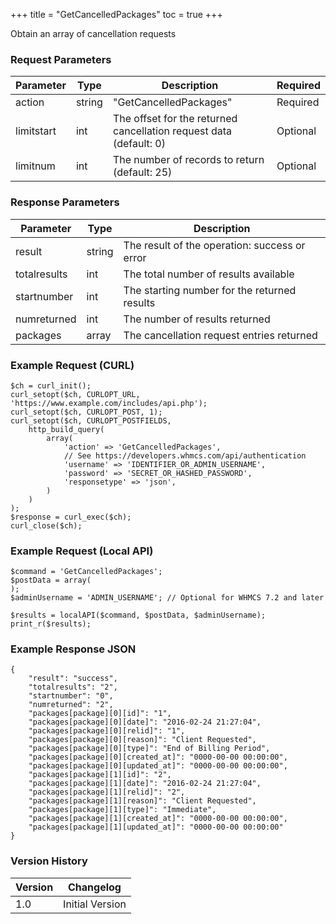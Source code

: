 +++
title = "GetCancelledPackages"
toc = true
+++

Obtain an array of cancellation requests

### Request Parameters

| Parameter | Type | Description | Required |
| --------- | ---- | ----------- | -------- |
| action | string | "GetCancelledPackages" | Required |
| limitstart | int | The offset for the returned cancellation request data (default: 0) | Optional |
| limitnum | int | The number of records to return (default: 25) | Optional |

### Response Parameters

| Parameter | Type | Description |
| --------- | ---- | ----------- |
| result | string | The result of the operation: success or error |
| totalresults | int | The total number of results available |
| startnumber | int | The starting number for the returned results |
| numreturned | int | The number of results returned |
| packages | array | The cancellation request entries returned |


### Example Request (CURL)

```
$ch = curl_init();
curl_setopt($ch, CURLOPT_URL, 'https://www.example.com/includes/api.php');
curl_setopt($ch, CURLOPT_POST, 1);
curl_setopt($ch, CURLOPT_POSTFIELDS,
    http_build_query(
        array(
            'action' => 'GetCancelledPackages',
            // See https://developers.whmcs.com/api/authentication
            'username' => 'IDENTIFIER_OR_ADMIN_USERNAME',
            'password' => 'SECRET_OR_HASHED_PASSWORD',
            'responsetype' => 'json',
        )
    )
);
$response = curl_exec($ch);
curl_close($ch);
```


### Example Request (Local API)

```
$command = 'GetCancelledPackages';
$postData = array(
);
$adminUsername = 'ADMIN_USERNAME'; // Optional for WHMCS 7.2 and later

$results = localAPI($command, $postData, $adminUsername);
print_r($results);
```


### Example Response JSON

```
{
    "result": "success",
    "totalresults": "2",
    "startnumber": "0",
    "numreturned": "2",
    "packages[package][0][id]": "1",
    "packages[package][0][date]": "2016-02-24 21:27:04",
    "packages[package][0][relid]": "1",
    "packages[package][0][reason]": "Client Requested",
    "packages[package][0][type]": "End of Billing Period",
    "packages[package][0][created_at]": "0000-00-00 00:00:00",
    "packages[package][0][updated_at]": "0000-00-00 00:00:00",
    "packages[package][1][id]": "2",
    "packages[package][1][date]": "2016-02-24 21:27:04",
    "packages[package][1][relid]": "2",
    "packages[package][1][reason]": "Client Requested",
    "packages[package][1][type]": "Immediate",
    "packages[package][1][created_at]": "0000-00-00 00:00:00",
    "packages[package][1][updated_at]": "0000-00-00 00:00:00"
}
```


### Version History

| Version | Changelog |
| ------- | --------- |
| 1.0 | Initial Version |
